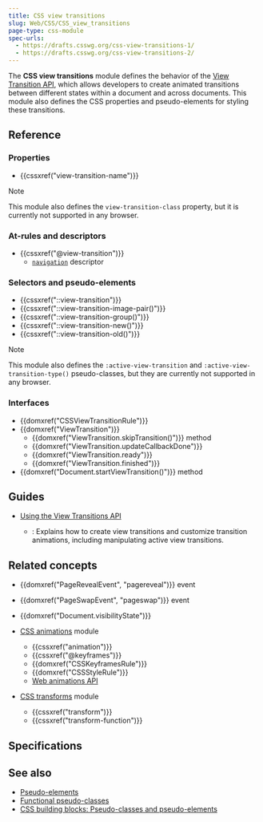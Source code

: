 ```yaml
---
title: CSS view transitions
slug: Web/CSS/CSS_view_transitions
page-type: css-module
spec-urls:
  - https://drafts.csswg.org/css-view-transitions-1/
  - https://drafts.csswg.org/css-view-transitions-2/
---
```




The **CSS view transitions** module defines the behavior of the [View Transition API](/Web/API/View_Transitions_API), which allows developers to create animated transitions between different states within a document and across documents. This module also defines the CSS properties and pseudo-elements for styling these transitions.

## Reference

### Properties

- {{cssxref("view-transition-name")}} 

> [!NOTE]
> This module also defines the `view-transition-class` property, but it is currently not supported in any browser.

### At-rules and descriptors

- {{cssxref("@view-transition")}}
  - [`navigation`](/Web/CSS/@view-transition#navigation) descriptor

### Selectors and pseudo-elements

- {{cssxref("::view-transition")}} 
- {{cssxref("::view-transition-image-pair()")}} 
- {{cssxref("::view-transition-group()")}} 
- {{cssxref("::view-transition-new()")}} 
- {{cssxref("::view-transition-old()")}} 

> [!NOTE]
> This module also defines the `:active-view-transition` and `:active-view-transition-type()` pseudo-classes, but they are currently not supported in any browser.

### Interfaces

- {{domxref("CSSViewTransitionRule")}}
- {{domxref("ViewTransition")}}
  - {{domxref("ViewTransition.skipTransition()")}} method
  - {{domxref("ViewTransition.updateCallbackDone")}}
  - {{domxref("ViewTransition.ready")}}
  - {{domxref("ViewTransition.finished")}}
- {{domxref("Document.startViewTransition()")}} method

## Guides

- [Using the View Transitions API](/Web/API/View_Transitions_API/Using)

  - : Explains how to create view transitions and customize transition animations, including manipulating active view transitions.

## Related concepts

- {{domxref("PageRevealEvent", "pagereveal")}} event
- {{domxref("PageSwapEvent", "pageswap")}} event
- {{domxref("Document.visibilityState")}}

- [CSS animations](/Web/CSS/CSS_animations) module

  - {{cssxref("animation")}}
  - {{cssxref("@keyframes")}}
  - {{domxref("CSSKeyframesRule")}}
  - {{domxref("CSSStyleRule")}}
  - [Web animations API](/Web/API/Web_Animations_API)

- [CSS transforms](/Web/CSS/CSS_transforms) module

  - {{cssxref("transform")}}
  - {{cssxref("transform-function")}}

## Specifications



## See also

- [Pseudo-elements](/Web/CSS/Pseudo-elements)
- [Functional pseudo-classes](/Web/CSS/Pseudo-classes#functional_pseudo-classes)
- [CSS building blocks: Pseudo-classes and pseudo-elements](/Learn/CSS/Building_blocks/Selectors/Pseudo-classes_and_pseudo-elements)
